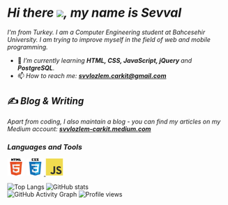 # *Hi there <img src="https://raw.githubusercontent.com/MartinHeinz/MartinHeinz/master/wave.gif" width="30px">, my name is Sevval*

*I'm from Turkey. I am a Computer Engineering student at Bahcesehir University. I am trying to improve myself in the field of web and mobile programming.*

- 🌱 *I’m currently learning <b>HTML, CSS, JavaScript, jQuery </b> and <b>PostgreSQL</b>.*
- 📫 *How to reach me: **svvlozlem.carkit@gmail.com***

## &#x270d; *Blog & Writing*

*Apart from coding, I also maintain a blog - you can find my articles on my Medium account: [<b>svvlozlem-carkit.medium.com</b>](https://svvlozlem-carkit.medium.com/)*

*<h3 align="left">Languages and Tools</h3>*

<p align="left">
<a href="https://www.w3.org/html/" target="_blank"> <img src="https://raw.githubusercontent.com/devicons/devicon/master/icons/html5/html5-original-wordmark.svg" alt="html5" width="40" height="40"/></a> 
<a href="https://www.w3schools.com/css/" target="_blank"> <img src="https://raw.githubusercontent.com/devicons/devicon/master/icons/css3/css3-original-wordmark.svg" alt="css3" width="40" height="40"/> 
<a href="https://developer.mozilla.org/en-US/docs/Web/JavaScript" target="_blank"><img src="https://raw.githubusercontent.com/devicons/devicon/master/icons/javascript/javascript-original.svg" alt="javascript" width="40" height="40"/></a>

  

  
![Top Langs](https://github-readme-stats.vercel.app/api/top-langs/?username=svvlcrkt)
![GitHub stats](https://github-readme-stats.vercel.app/api?username=svvlcrkt&show_icons=true)  
![GitHub Activity Graph](https://activity-graph.herokuapp.com/graph?username=svvlcrkt) 
![Profile views](https://gpvc.arturio.dev/svvlcrkt) 










